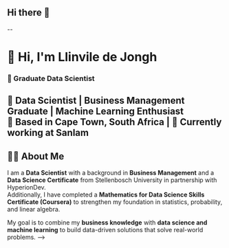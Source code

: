 ## Hi there 👋

--
# 👋 Hi, I'm Llinvile de Jongh 
### 🚀 Graduate Data Scientist 
🚀 **Data Scientist | Business Management Graduate | Machine Learning Enthusiast**  
📍 Based in Cape Town, South Africa | 💼 Currently working at Sanlam
---

## 🧑‍🎓 About Me  

I am a **Data Scientist** with a background in **Business Management** and a **Data Science Certificate** from Stellenbosch University in partnership with HyperionDev.  
Additionally, I have completed a **Mathematics for Data Science Skills Certificate (Coursera)** to strengthen my foundation in statistics, probability, and linear algebra.  

My goal is to combine my **business knowledge** with **data science and machine learning** to build data-driven solutions that solve real-world problems.
-->
